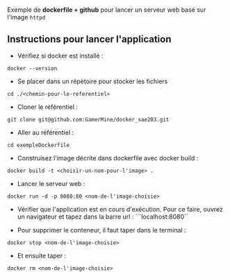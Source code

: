 # 

Exemple de **dockerfile + github** pour lancer un serveur web basé sur l'image ```httpd```

## Instructions pour lancer l'application

- Vérifiez si docker est installé :
```shell
docker --version
```

- Se placer dans un répètoire pour stocker les fichiers
```shell
cd ./<chemin-pour-le-referentiel>
```

- Cloner le référentiel :
 ```shell
git clone git@github.com:GamerMine/docker_sae203.git
```

- Aller au référentiel :
```shell
cd exempleDockerfile
```

- Construisez l'image décrite dans dockerfile avec docker build : 
```shell
docker build -t <choisir-un-nom-pour-l'image> .
```

- Lancer le serveur web :
```shell
docker run -d -p 8080:80 <nom-de-l'image-choisie>
```

- Vérifier que l'application est en cours d'exécution. Pour ce faire, ouvrez un navigateur et tapez dans la barre url : ```localhost:8080``

- Pour supprimer le conteneur, il faut taper dans le terminal :
```shell
docker stop <nom-de-l'image-choisie>
```
- Et ensuite taper :
```
docker rm <nom-de-l'image-choisie>
```

